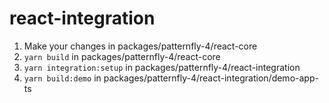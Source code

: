 # react-integration

1. Make your changes in packages/patternfly-4/react-core
2. `yarn build` in packages/patternfly-4/react-core
3. `yarn integration:setup` in packages/patternfly-4/react-integration
4. `yarn build:demo` in packages/patternfly-4/react-integration/demo-app-ts